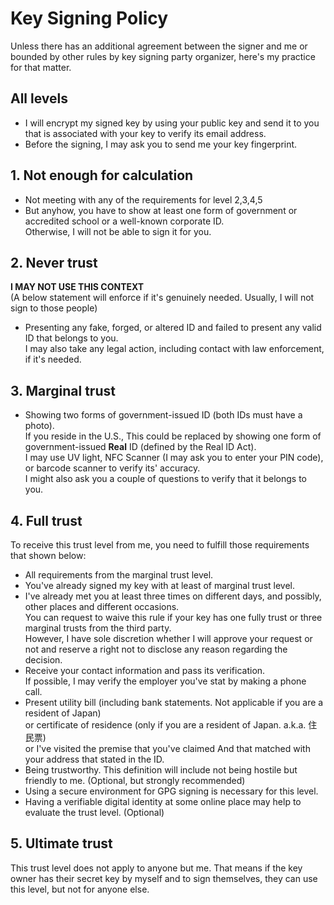 # Key Signing Policy
Unless there has an additional agreement between the signer and me or bounded by other rules by key signing party organizer, here's my practice for that matter.

## All levels
- I will encrypt my signed key by using your public key and send it to you that is associated with your key to verify its email address.
- Before the signing, I may ask you to send me your key fingerprint.

## 1. Not enough for calculation
- Not meeting with any of the requirements for level 2,3,4,5
- But anyhow, you have to show at least one form of government or accredited school or a well-known corporate ID.  
Otherwise, I will not be able to sign it for you.

## 2. Never trust
**I MAY NOT USE THIS CONTEXT**  
(A below statement will enforce if it's genuinely needed. Usually, I will not sign to those people)
- Presenting any fake, forged, or altered ID and failed to present any valid ID that belongs to you.  
I may also take any legal action, including contact with law enforcement, if it's needed.

## 3. Marginal trust
- Showing two forms of government-issued ID (both IDs must have a photo).  
If you reside in the U.S., This could be replaced by showing one form of government-issued **Real** ID (defined by the Real ID Act).  
I may use UV light, NFC Scanner (I may ask you to enter your PIN code), or barcode scanner to verify its' accuracy.  
I might also ask you a couple of questions to verify that it belongs to you.

## 4. Full trust
To receive this trust level from me, you need to fulfill those requirements that shown below:
- All requirements from the marginal trust level.
- You've already signed my key with at least of marginal trust level.
- I've already met you at least three times on different days, and possibly, other places and different occasions.  
You can request to waive this rule if your key has one fully trust or three marginal trusts from the third party.  
However, I have sole discretion whether I will approve your request or not and reserve a right not to disclose any reason regarding the decision.
- Receive your contact information and pass its verification.  
If possible, I may verify the employer you've stat by making a phone call.
- Present utility bill (including bank statements. Not applicable if you are a resident of Japan)  
or certificate of residence (only if you are a resident of Japan. a.k.a. 住民票)  
or I've visited the premise that you've claimed
And that matched with your address that stated in the ID.
- Being trustworthy. This definition will include not being hostile but friendly to me. (Optional, but strongly recommended)
- Using a secure environment for GPG signing is necessary for this level.
- Having a verifiable digital identity at some online place may help to evaluate the trust level. (Optional)

## 5. Ultimate trust
This trust level does not apply to anyone but me.
That means if the key owner has their secret key by myself and to sign themselves, they can use this level, but not for anyone else.
